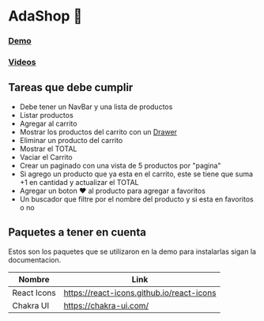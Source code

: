 # AdaShop 🛒

### [Demo](https://ada-ejercicio-carrito.vercel.app/#)

### [Videos](https://drive.google.com/drive/folders/1YcADhJgPghuQNTKB4ThSeg_qHfdecenP?usp=sharing)

## Tareas que debe cumplir

- Debe tener un NavBar y una lista de productos
- Listar productos
- Agregar al carrito
- Mostrar los productos del carrito con un [Drawer](https://chakra-ui.com/docs/components/overlay/drawer)
- Eliminar un producto del carrito
- Mostrar el TOTAL
- Vaciar el Carrito
- Crear un paginado con una vista de 5 productos por "pagina"
- Si agrego un producto que ya esta en el carrito, este se tiene que suma +1 en cantidad y actualizar el TOTAL
- Agregar un boton ❤️ al producto para agregar a favoritos
- Un buscador que filtre por el nombre del producto y si esta en favoritos o no

## Paquetes a tener en cuenta

Estos son los paquetes que se utilizaron en la demo para instalarlas sigan la documentacion.

| Nombre      | Link                                      |
| ----------- | ----------------------------------------- |
| React Icons | https://react-icons.github.io/react-icons |
| Chakra UI   | https://chakra-ui.com/                    |
